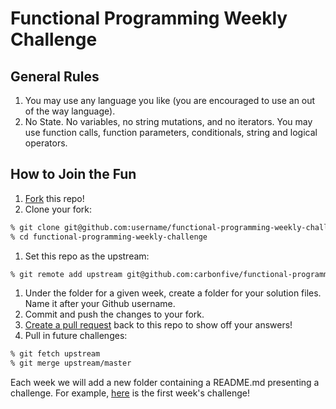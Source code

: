 # Functional Programming Weekly Challenge

## General Rules

1. You may use any language you like (you are encouraged to use an out of the way language).
1. No State. No variables, no string mutations, and no iterators. You may use function calls,
    function parameters, conditionals, string and logical operators.

## How to Join the Fun

1. [Fork][fork] this repo!
1. Clone your fork:
  ```sh
  % git clone git@github.com:username/functional-programming-weekly-challenge.git
  % cd functional-programming-weekly-challenge
  ```
1. Set this repo as the upstream:
  ```sh
  % git remote add upstream git@github.com:carbonfive/functional-programming-weekly-challenge.git
  ```
1. Under the folder for a given week, create a folder for your solution files. Name it after your Github username.
1. Commit and push the changes to your fork.
1. [Create a pull request][pr] back to this repo to show off your
   answers!
1. Pull in future challenges:
  ```sh
  % git fetch upstream
  % git merge upstream/master
  ```

Each week we will add a new folder containing a README.md presenting a challenge. For example, [here][week-001] is the first week's challenge!

  [fork]: https://github.com/carbonfive/functional-programming-weekly-challenge/fork
  [pr]: https://help.github.com/articles/using-pull-requests
  [week-001]: https://github.com/carbonfive/functional-programming-weekly-challenge/tree/master/Week001
